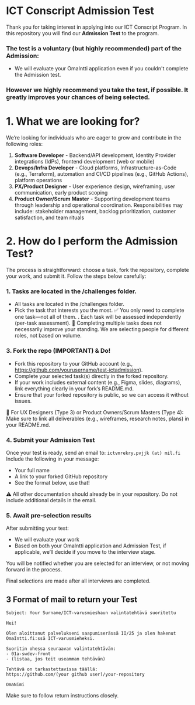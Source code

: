 # ICT Conscript Admission Test
Thank you for taking interest in applying into our ICT Conscript Program. 
In this repository you will find our **Admission Test** to the program. 
### The test is a voluntary (but **highly recommended**) part of the Admission:
- We will evaluate your OmaIntti application even if you couldn't complete the Admission test. 
### **However we highly recommend you take the test, if possible. It greatly improves your chances of being selected.**



# 1. What we are looking for?
We’re looking for individuals who are eager to grow and contribute in the following roles:
1. **Software Developer** - Backend/API development, Identity Provider integrations (IdPs), frontend development (web or mobile)
2. **Devops/Infra Developer** - Cloud platforms, Infrastructure-as-Code (e.g., Terraform), automation and CI/CD pipelines (e.g., GitHub Actions), platform operations
3. **PX/Product Designer** -  User experience design, wireframing, user communication, early product scoping
4. **Product Owner/Scrum Master** - Supporting development teams through leadership and operational coordination. Responsibilities may include: stakeholder management, backlog prioritization, customer satisfaction, and team rituals


# 2. How do I perform the Admission Test?
The process is straightforward: choose a task, fork the repository, complete your work, and submit it. Follow the steps below carefully:
### 1. Tasks are located in the **/challenges folder**. 
- All tasks are located in the /challenges folder.
- Pick the task that interests you the most.
✅ You only need to complete one task—not all of them.
. Each task will be assessed independently (per-task assessment).
🔄 Completing multiple tasks does not necessarily improve your standing. We are selecting people for different roles, not based on volume.

### 3. Fork the repo (IMPORTANT) & Do!
- Fork this repository to your GitHub account (e.g., https://github.com/yourusername/test-ictadmission).
- Complete your selected task(s) directly in the forked repository.
- If your work includes external content (e.g., Figma, slides, diagrams), link everything clearly in your fork’s README.md.
- Ensure that your forked repository is public, so we can access it without issues.

📝 For UX Designers (Type 3) or Product Owners/Scrum Masters (Type 4):
Make sure to link all deliverables (e.g., wireframes, research notes, plans) in your README.md.

### 4. Submit your Admission Test
Once your test is ready, send an email to: ```ictvmrekry.pvjjk (at) mil.fi```
Include the following in your message:
- Your full name
- A link to your forked GitHub repository
- See the format below, use that!

⚠️ All other documentation should already be in your repository. Do not include additional details in the email.

### 5. Await pre-selection results
After submitting your test:
- We will evaluate your work
- Based on both your OmaIntti application and Admission Test, if applicable, we’ll decide if you move to the interview stage.

You will be notified whether you are selected for an interview, or not moving forward in the process.

Final selections are made after all interviews are completed.

## 3 Format of mail to return your Test
```Mailto: ictvmrekry.pvjjk at mil.fi
Subject: Your Surname/ICT-varusmieshaun valintatehtävä suoritettu

Hei!

Olen aloittanut palvelukseni saapumiserässä II/25 ja olen hakenut OmaIntti.fi:ssä ICT-varusmieheksi.

Suoritin ohessa seuraavan valintatehtävän:
- 01a-swdev-front 
- (listaa, jos teit useamman tehtävän)

Tehtävä on tarkastettavissa täällä:
https://github.com/(your github user)/your-repository

OmaNimi
````

Make sure to follow return instructions closely. 